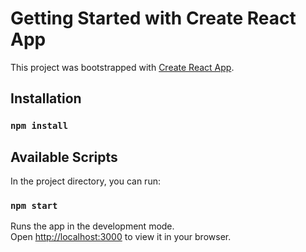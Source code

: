 # Getting Started with Create React App

This project was bootstrapped with [Create React App](https://github.com/facebook/create-react-app).

## Installation 
### `npm install`

## Available Scripts

In the project directory, you can run:

### `npm start`

Runs the app in the development mode.\
Open [http://localhost:3000](http://localhost:3000) to view it in your browser.

